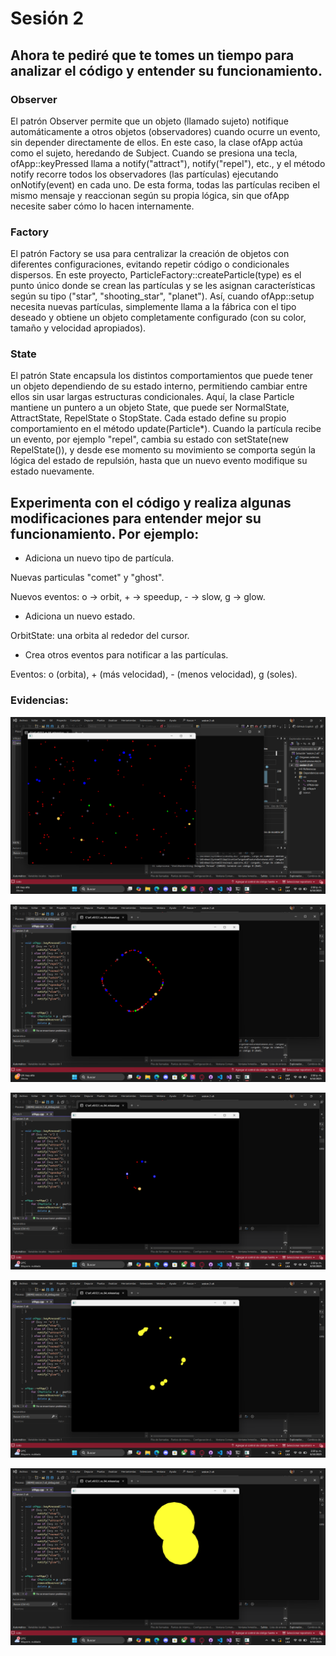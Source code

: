 # Sesión 2

## Ahora te pediré que te tomes un tiempo para analizar el código y entender su funcionamiento.

### Observer

El patrón Observer permite que un objeto (llamado sujeto) notifique automáticamente a otros objetos (observadores) cuando ocurre un evento, sin depender directamente de ellos. En este caso, la clase ofApp actúa como el sujeto, heredando de Subject. Cuando se presiona una tecla, ofApp::keyPressed llama a notify("attract"), notify("repel"), etc., y el método notify recorre todos los observadores (las partículas) ejecutando onNotify(event) en cada uno. De esta forma, todas las partículas reciben el mismo mensaje y reaccionan según su propia lógica, sin que ofApp necesite saber cómo lo hacen internamente.

### Factory

El patrón Factory se usa para centralizar la creación de objetos con diferentes configuraciones, evitando repetir código o condicionales dispersos. En este proyecto, ParticleFactory::createParticle(type) es el punto único donde se crean las partículas y se les asignan características según su tipo ("star", "shooting_star", "planet"). Así, cuando ofApp::setup necesita nuevas partículas, simplemente llama a la fábrica con el tipo deseado y obtiene un objeto completamente configurado (con su color, tamaño y velocidad apropiados).

### State

El patrón State encapsula los distintos comportamientos que puede tener un objeto dependiendo de su estado interno, permitiendo cambiar entre ellos sin usar largas estructuras condicionales. Aquí, la clase Particle mantiene un puntero a un objeto State, que puede ser NormalState, AttractState, RepelState o StopState. Cada estado define su propio comportamiento en el método update(Particle*). Cuando la partícula recibe un evento, por ejemplo "repel", cambia su estado con setState(new RepelState()), y desde ese momento su movimiento se comporta según la lógica del estado de repulsión, hasta que un nuevo evento modifique su estado nuevamente.

## Experimenta con el código y realiza algunas modificaciones para entender mejor su funcionamiento. Por ejemplo:

- Adiciona un nuevo tipo de partícula.

Nuevas particulas "comet" y "ghost".

Nuevos eventos: o → orbit, + → speedup, - → slow, g → glow.

- Adiciona un nuevo estado.

OrbitState: una orbita al rededor del cursor.

- Crea otros eventos para notificar a las partículas.

Eventos: o (orbita), + (más velocidad), - (menos velocidad), g (soles).

### Evidencias:

![alt text](<Captura de pantalla 2025-10-08 141810.png>)

![1](<Captura de pantalla 2025-10-08 141859.png>)

![2](<Captura de pantalla 2025-10-08 141959.png>)

![3](<Captura de pantalla 2025-10-08 142013.png>)

![4](<Captura de pantalla 2025-10-08 142038.png>)

